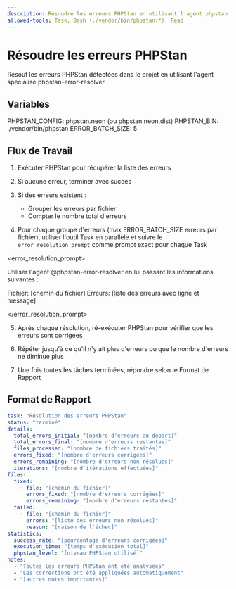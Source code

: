 ```yaml
---
description: Résoudre les erreurs PHPStan en utilisant l'agent phpstan-error-resolver
allowed-tools: Task, Bash (./vendor/bin/phpstan:*), Read
---
```


# Résoudre les erreurs PHPStan

Résout les erreurs PHPStan détectées dans le projet en utilisant l'agent spécialisé phpstan-error-resolver.

## Variables

PHPSTAN_CONFIG: phpstan.neon (ou phpstan.neon.dist)
PHPSTAN_BIN: ./vendor/bin/phpstan
ERROR_BATCH_SIZE: 5

## Flux de Travail

1. Exécuter PHPStan pour récupérer la liste des erreurs

2. Si aucune erreur, terminer avec succès

3. Si des erreurs existent :
   - Grouper les erreurs par fichier
   - Compter le nombre total d'erreurs

4. Pour chaque groupe d'erreurs (max ERROR_BATCH_SIZE erreurs par fichier), utiliser l'outil Task en parallèle et suivre le `error_resolution_prompt` comme prompt exact pour chaque Task

<error_resolution_prompt>

Utiliser l'agent @phpstan-error-resolver en lui passant les informations suivantes :

Fichier: [chemin du fichier]
Erreurs:
[liste des erreurs avec ligne et message]

</error_resolution_prompt>

5. Après chaque résolution, ré-exécuter PHPStan pour vérifier que les erreurs sont corrigées

6. Répéter jusqu'à ce qu'il n'y ait plus d'erreurs ou que le nombre d'erreurs ne diminue plus

7. Une fois toutes les tâches terminées, répondre selon le Format de Rapport

## Format de Rapport

```yaml
task: "Résolution des erreurs PHPStan"
status: "terminé"
details:
  total_errors_initial: "[nombre d'erreurs au départ]"
  total_errors_final: "[nombre d'erreurs restantes]"
  files_processed: "[nombre de fichiers traités]"
  errors_fixed: "[nombre d'erreurs corrigées]"
  errors_remaining: "[nombre d'erreurs non résolues]"
  iterations: "[nombre d'itérations effectuées]"
files:
  fixed:
    - file: "[chemin du fichier]"
      errors_fixed: "[nombre d'erreurs corrigées]"
      errors_remaining: "[nombre d'erreurs restantes]"
  failed:
    - file: "[chemin du fichier]"
      errors: "[liste des erreurs non résolues]"
      reason: "[raison de l'échec]"
statistics:
  success_rate: "[pourcentage d'erreurs corrigées]"
  execution_time: "[temps d'exécution total]"
  phpstan_level: "[niveau PHPStan utilisé]"
notes:
  - "Toutes les erreurs PHPStan ont été analysées"
  - "Les corrections ont été appliquées automatiquement"
  - "[autres notes importantes]"
```
